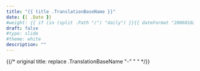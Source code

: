 ```yaml
---
title: "{{ title .TranslationBaseName }}" 
date: {{ .Date }}
#weight: {{ if (in (split .Path "/") "daily") }}{{ dateFormat "20060102" .Date }}{{ end }}
draft: false
#type: slide
#theme: white
description: ""
---
```

{{/* original title: replace .TranslationBaseName "-" " " */}}
